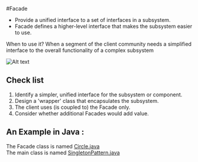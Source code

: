 #Facade

* Provide a unified interface to a set of interfaces in a subsystem. 
* Facade defines a higher-level interface that makes the subsystem easier to use.

When to use it?
When a segment of the client community needs a simplified interface to the overall functionality of a complex subsystem

![Alt text](singleton.png "Optional Title")

## Check list

1. Identify a simpler, unified interface for the subsystem or component.
2. Design a 'wrapper' class that encapsulates the subsystem.
3. The client uses (is coupled to) the Facade only.
4. Consider whether additional Facades would add value.

## An Example in Java :
The Facade class is named [Circle.java](https://github.com/jesusmtzarvizu/Design_Patterns/blob/master/Singleton/Circle.java)
</br>The main class is named [SingletonPattern.java](https://github.com/jesusmtzarvizu/Design_Patterns/blob/master/Singleton/SingletonPattern.java)
